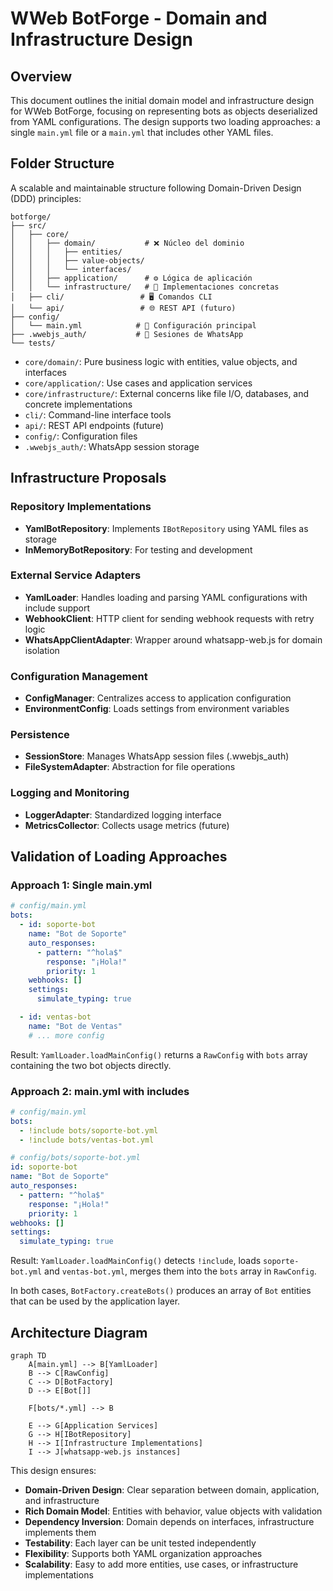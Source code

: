 # WWeb BotForge - Domain and Infrastructure Design

## Overview
This document outlines the initial domain model and infrastructure design for WWeb BotForge, focusing on representing bots as objects deserialized from YAML configurations. The design supports two loading approaches: a single `main.yml` file or a `main.yml` that includes other YAML files.

## Folder Structure
A scalable and maintainable structure following Domain-Driven Design (DDD) principles:

```
botforge/
├── src/
│   ├── core/
│   │   ├── domain/           # ❌ Núcleo del dominio
│   │   │   ├── entities/
│   │   │   ├── value-objects/
│   │   │   └── interfaces/
│   │   ├── application/      # ⚙️ Lógica de aplicación
│   │   └── infrastructure/   # 🔌 Implementaciones concretas
│   ├── cli/                 # 🖥️ Comandos CLI
│   └── api/                 # 🌐 REST API (futuro)
├── config/
│   └── main.yml            # 📄 Configuración principal
├── .wwebjs_auth/           # 💾 Sesiones de WhatsApp
└── tests/
```

- `core/domain/`: Pure business logic with entities, value objects, and interfaces
- `core/application/`: Use cases and application services
- `core/infrastructure/`: External concerns like file I/O, databases, and concrete implementations
- `cli/`: Command-line interface tools
- `api/`: REST API endpoints (future)
- `config/`: Configuration files
- `.wwebjs_auth/`: WhatsApp session storage

## Infrastructure Proposals

### Repository Implementations
- **YamlBotRepository**: Implements `IBotRepository` using YAML files as storage
- **InMemoryBotRepository**: For testing and development

### External Service Adapters
- **YamlLoader**: Handles loading and parsing YAML configurations with include support
- **WebhookClient**: HTTP client for sending webhook requests with retry logic
- **WhatsAppClientAdapter**: Wrapper around whatsapp-web.js for domain isolation

### Configuration Management
- **ConfigManager**: Centralizes access to application configuration
- **EnvironmentConfig**: Loads settings from environment variables

### Persistence
- **SessionStore**: Manages WhatsApp session files (.wwebjs_auth)
- **FileSystemAdapter**: Abstraction for file operations

### Logging and Monitoring
- **LoggerAdapter**: Standardized logging interface
- **MetricsCollector**: Collects usage metrics (future)

## Validation of Loading Approaches

### Approach 1: Single main.yml
```yaml
# config/main.yml
bots:
  - id: soporte-bot
    name: "Bot de Soporte"
    auto_responses:
      - pattern: "^hola$"
        response: "¡Hola!"
        priority: 1
    webhooks: []
    settings:
      simulate_typing: true

  - id: ventas-bot
    name: "Bot de Ventas"
    # ... more config
```

Result: `YamlLoader.loadMainConfig()` returns a `RawConfig` with `bots` array containing the two bot objects directly.

### Approach 2: main.yml with includes
```yaml
# config/main.yml
bots:
  - !include bots/soporte-bot.yml
  - !include bots/ventas-bot.yml
```

```yaml
# config/bots/soporte-bot.yml
id: soporte-bot
name: "Bot de Soporte"
auto_responses:
  - pattern: "^hola$"
    response: "¡Hola!"
    priority: 1
webhooks: []
settings:
  simulate_typing: true
```

Result: `YamlLoader.loadMainConfig()` detects `!include`, loads `soporte-bot.yml` and `ventas-bot.yml`, merges them into the `bots` array in `RawConfig`.

In both cases, `BotFactory.createBots()` produces an array of `Bot` entities that can be used by the application layer.

## Architecture Diagram

```mermaid
graph TD
    A[main.yml] --> B[YamlLoader]
    B --> C[RawConfig]
    C --> D[BotFactory]
    D --> E[Bot[]]

    F[bots/*.yml] --> B

    E --> G[Application Services]
    G --> H[IBotRepository]
    H --> I[Infrastructure Implementations]
    I --> J[whatsapp-web.js instances]
```

This design ensures:
- **Domain-Driven Design**: Clear separation between domain, application, and infrastructure
- **Rich Domain Model**: Entities with behavior, value objects with validation
- **Dependency Inversion**: Domain depends on interfaces, infrastructure implements them
- **Testability**: Each layer can be unit tested independently
- **Flexibility**: Supports both YAML organization approaches
- **Scalability**: Easy to add more entities, use cases, or infrastructure implementations
